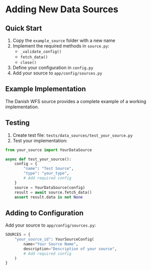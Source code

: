 # Adding New Data Sources

## Quick Start
1. Copy the `example_source` folder with a new name
2. Implement the required methods in `source.py`:
   - `_validate_config()`
   - `fetch_data()`
   - `close()`
3. Define your configuration in `config.py`
4. Add your source to `app/config/sources.py`

## Example Implementation
The Danish WFS source provides a complete example of a working implementation.

## Testing
1. Create test file: `tests/data_sources/test_your_source.py`
2. Test your implementation:
```python
from your_source import YourDataSource

async def test_your_source():
    config = {
        "name": "Test Source",
        "type": "your_type",
        # Add required config
    }
    source = YourDataSource(config)
    result = await source.fetch_data()
    assert result.data is not None
```

## Adding to Configuration
Add your source to `app/config/sources.py`:
```python
SOURCES = {
    "your_source_id": YourSourceConfig(
        name="Your Source Name",
        description="Description of your source",
        # Add required config
    )
}
```

